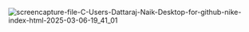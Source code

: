 ![screencapture-file-C-Users-Dattaraj-Naik-Desktop-for-github-nike-index-html-2025-03-06-19_41_01](https://github.com/user-attachments/assets/dbe76e81-566f-4d8b-b9c6-fd9c0ce0e5c6)
